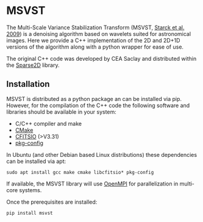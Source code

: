 MSVST
=======
The Multi-Scale Variance Stabilization Transform (MSVST, [Starck et al. 2009](https://arxiv.org/abs/0904.3299)) is a denoising algorithm based on wavelets suited for astronomical images. Here we provide a C++ implementation of the 2D and 2D+1D versions of the algorithm along with a python wrapper for ease of use.

The original C++ code was developed by CEA Saclay and distributed within the [Sparse2D](https://github.com/CosmoStat/Sparse2D) library.


Installation
-------------
MSVST is distributed as a python package an can be installed via pip. However, for the compilation of the C++ code the following software and libraries should be available in your system: 
- C/C++ compiler and make
- [CMake](http://www.cmake.org)
- [CFITSIO](https://heasarc.gsfc.nasa.gov/fitsio/) (>V3.31)
- [pkg-config](https://www.freedesktop.org/wiki/Software/pkg-config/)

In Ubuntu (and other Debian based Linux distributions) these dependencies can be installed via apt:
```
sudo apt install gcc make cmake libcfitsio* pkg-config
```
If available, the MSVST library will use [OpenMPI](https://www.open-mpi.org/) for parallelization in multi-core systems.

Once the prerequisites are installed:
```
pip install msvst
```